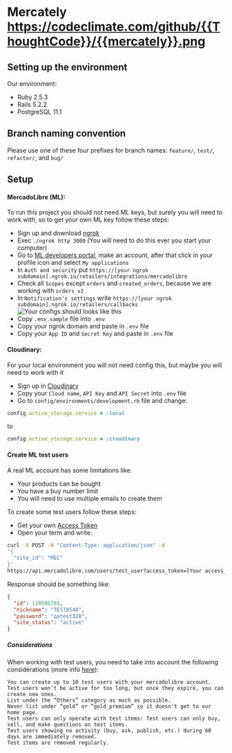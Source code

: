 # Mercately  https://codeclimate.com/github/{{ThoughtCode}}/{{mercately}}.png

## Setting up the environment

Our environment:
* Ruby 2.5.3
* Rails 5.2.2
* PostgreSQL 11.1

## Branch naming convention
Please use one of these four prefixes for branch names: `feature/`, `test/`, `refactor/`, and `bug/`

## Setup

#### MercadoLibre (ML):
To run this project you should not need ML keys, but surely you will need to work with, so to get your own ML key follow these steps:
- Sign up and download [ngrok](https://ngrok.com/download)
- Exec `./ngrok http 3000` (You will need to do this ever you start your computer)
- Go to [ML developers portal](https://developers.mercadolibre.com.ec/), make an account, after that click in your profile icon and select `My applications`
- In `Auth and security` put `https://[your ngrok subdomain].ngrok.io/retailers/integrations/mercadolibre`
- Check all `Scopes` except `orders` and `created_orders`, because we are working with `orders_v2`
- In `Notification's settings` write `https://[your ngrok subdomain].ngrok.io/retailers/callbacks`
![Your configs should looks like this](https://i.imgur.com/gbFD0v9.png)
- Copy `.env.sample` file into `.env`
- Copy your ngrok domain and paste in `.env` file
- Copy your `App ID` and `Secret Key` and paste in `.env` file

#### Cloudinary:
For your local environment you will not need config this, but maybe you will need to work with it
- Sign up in [Cloudinary](https://cloudinary.com)
- Copy your `Cloud name`, `API Key` and `API Secret` into `.env` file
- Go to `config/environments/development.rb` file and change:
```ruby
config.active_storage.service = :local
```
to
```ruby
config.active_storage.service = :cloudinary
```

#### Create ML test users
A real ML account has some limitations like:
- Your products can be bought
- You have a buy number limit
- You will need to use multiple emails to create them

To create some test users follow these steps:
- Get your own [Access Token](https://developers.mercadolibre.com.ec/en_us/authentication-and-authorization#token)
- Open your term and write:
```sh
curl -X POST -H "Content-Type: application/json" -d
'{
  "site_id": "MEC"
}'
https://api.mercadolibre.com/users/test_user?access_token=[Your access_token]
```
Response should be something like:
```json
{
  "id": 120506781,
  "nickname": "TEST0548",
  "password": "qatest328",
  "site_status": "active"
}
```

##### Considerations
When working with test users, you need to take into account the following considerations (more info [here](https://developers.mercadolibre.com.ec/en_us/start-testing)):

    You can create up to 10 test users with your mercadolibre account.
    Test users won’t be active for too long, but once they expire, you can create new ones.
    List under the “Others” category as much as possible.
    Never list under “gold” or “gold_premium” so it doesn’t get to our home page.
    Test users can only operate with test items: Test users can only buy, sell, and make questions on test items.
    Test users showing no activity (buy, ask, publish, etc.) during 60 days are immediately removed.
    Test items are removed regularly.

